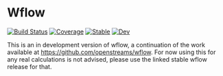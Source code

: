 # Wflow

[![Build Status](https://github.com/Deltares/Wflow.jl/workflows/CI/badge.svg)](https://github.com/Deltares/Wflow.jl/actions)
[![Coverage](https://codecov.io/gh/Deltares/Wflow.jl/branch/master/graph/badge.svg)](https://codecov.io/gh/Deltares/Wflow.jl)
[![Stable](https://img.shields.io/badge/docs-stable-blue.svg)](https://Deltares.github.io/Wflow.jl/stable)
[![Dev](https://img.shields.io/badge/docs-dev-blue.svg)](https://Deltares.github.io/Wflow.jl/dev)

This is an in development version of wflow, a continuation of the work available at https://github.com/openstreams/wflow.
For now using this for any real calculations is not advised, please use the linked stable wflow release for that.  
